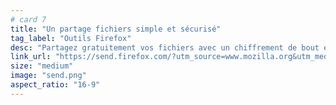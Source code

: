 ```yaml
---
# card 7
title: "Un partage fichiers simple et sécurisé"
tag_label: "Outils Firefox"
desc: "Partagez gratuitement vos fichiers avec un chiffrement de bout en bout et un lien qui expire automatiquement avec Firefox Send."
link_url: "https://send.firefox.com/?utm_source=www.mozilla.org&utm_medium=referral&utm_campaign=homepage&utm_content=card"
size: "medium"
image: "send.png"
aspect_ratio: "16-9"
---
```

